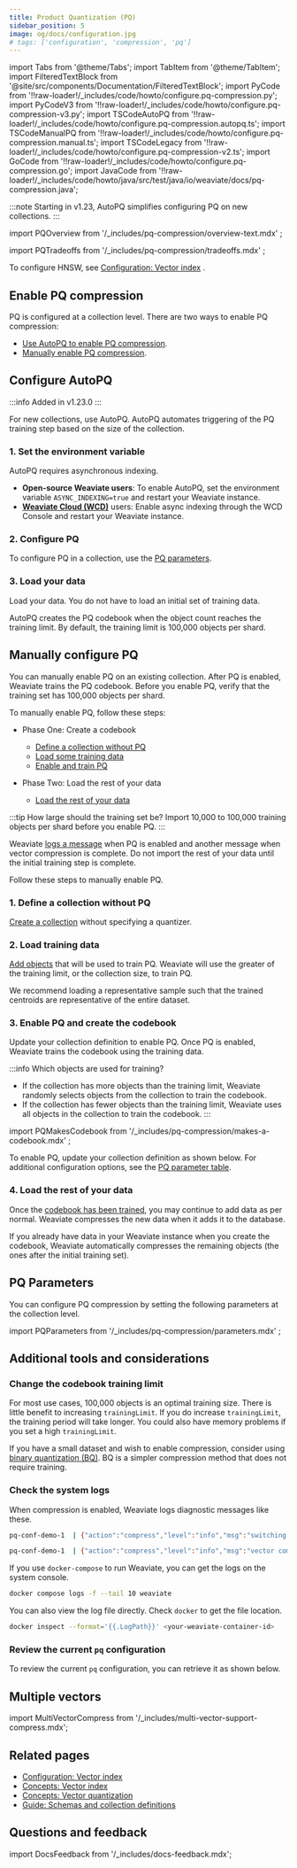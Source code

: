 ```yaml
---
title: Product Quantization (PQ)
sidebar_position: 5
image: og/docs/configuration.jpg
# tags: ['configuration', 'compression', 'pq']
---
```


import Tabs from '@theme/Tabs';
import TabItem from '@theme/TabItem';
import FilteredTextBlock from '@site/src/components/Documentation/FilteredTextBlock';
import PyCode from '!!raw-loader!/_includes/code/howto/configure.pq-compression.py';
import PyCodeV3 from '!!raw-loader!/_includes/code/howto/configure.pq-compression-v3.py';
import TSCodeAutoPQ from '!!raw-loader!/_includes/code/howto/configure.pq-compression.autopq.ts';
import TSCodeManualPQ from '!!raw-loader!/_includes/code/howto/configure.pq-compression.manual.ts';
import TSCodeLegacy from '!!raw-loader!/_includes/code/howto/configure.pq-compression-v2.ts';
import GoCode from '!!raw-loader!/_includes/code/howto/configure.pq-compression.go';
import JavaCode from '!!raw-loader!/_includes/code/howto/java/src/test/java/io/weaviate/docs/pq-compression.java';

:::note
Starting in v1.23, AutoPQ simplifies configuring PQ on new collections.
:::

import PQOverview from '/_includes/pq-compression/overview-text.mdx' ;

<PQOverview />

import PQTradeoffs from '/_includes/pq-compression/tradeoffs.mdx' ;

<PQTradeoffs />

To configure HNSW, see [Configuration: Vector index](/developers/weaviate/config-refs/schema/vector-index.md) .

## Enable PQ compression

PQ is configured at a collection level. There are two ways to enable PQ compression:

- [Use AutoPQ to enable PQ compression](./pq-compression.md#configure-autopq).
- [Manually enable PQ compression](./pq-compression.md#manually-configure-pq).

## Configure AutoPQ

:::info Added in v1.23.0
:::

For new collections, use AutoPQ. AutoPQ automates triggering of the PQ training step based on the size of the collection.

### 1. Set the environment variable

AutoPQ requires asynchronous indexing.

- **Open-source Weaviate users**: To enable AutoPQ, set the environment variable `ASYNC_INDEXING=true` and restart your Weaviate instance.
- [**Weaviate Cloud (WCD)**](https://console.weaviate.cloud/) users: Enable async indexing through the WCD Console and restart your Weaviate instance.


### 2. Configure PQ

To configure PQ in a collection, use the [PQ parameters](./pq-compression.md#pq-parameters).

<Tabs groupId="languages">
  <TabItem value="py" label="Python Client v4">
     <FilteredTextBlock
       text={PyCode}
       startMarker="# START CollectionWithAutoPQ"
       endMarker="# END CollectionWithAutoPQ"
       language="py"
     />
  </TabItem>

  <TabItem value="py3" label="Python Client v3">
     <FilteredTextBlock
       text={PyCodeV3}
       startMarker="# START CollectionWithAutoPQ"
       endMarker="# END CollectionWithAutoPQ"
       language="py"
     />
  </TabItem>

  <TabItem value="js" label="JS/TS Client v3">
     <FilteredTextBlock
       text={TSCodeAutoPQ}
       startMarker="// START CollectionWithAutoPQ"
       endMarker="// END CollectionWithAutoPQ"
       language="ts"
     />
  </TabItem>

  <TabItem value="js2" label="JS/TS Client v2">
     <FilteredTextBlock
       text={TSCodeLegacy}
       startMarker="// START CollectionWithAutoPQ"
       endMarker="// END CollectionWithAutoPQ"
       language="ts"
     />
  </TabItem>

</Tabs>

### 3. Load your data

Load your data. You do not have to load an initial set of training data.

AutoPQ creates the PQ codebook when the object count reaches the training limit. By default, the training limit is 100,000 objects per shard.

## Manually configure PQ

You can manually enable PQ on an existing collection. After PQ is enabled, Weaviate trains the PQ codebook. Before you enable PQ, verify that the training set has 100,000 objects per shard.

To manually enable PQ, follow these steps:

- Phase One: Create a codebook

    - [Define a collection without PQ](./pq-compression.md#1-define-a-collection-without-pq)
    - [Load some training data](./pq-compression.md#2-load-training-data)
    - [Enable and train PQ](./pq-compression.md#3-enable-pq-and-create-the-codebook)

- Phase Two: Load the rest of your data

    - [Load the rest of your data](./pq-compression.md#4-load-the-rest-of-your-data)

:::tip How large should the training set be?
Import 10,000 to 100,000 training objects per shard before you enable PQ.
:::

Weaviate [logs a message](#check-the-system-logs) when PQ is enabled and another message when vector compression is complete. Do not import the rest of your data until the initial training step is complete.

Follow these steps to manually enable PQ.

### 1. Define a collection without PQ

[Create a collection](/developers/weaviate/manage-data/collections.mdx#create-a-collection) without specifying a quantizer.

<Tabs groupId="languages">
  <TabItem value="py" label="Python Client v4">
     <FilteredTextBlock
       text={PyCode}
       startMarker="# START InitialSchema"
       endMarker="# END InitialSchema"
       language="py"
     />
  </TabItem>

  <TabItem value="py3" label="Python Client v3">
     <FilteredTextBlock
       text={PyCodeV3}
       startMarker="# START InitialSchema"
       endMarker="# END InitialSchema"
       language="py"
     />
  </TabItem>

  <TabItem value="js" label="JS/TS Client v3">
     <FilteredTextBlock
       text={TSCodeManualPQ}
       startMarker="// START InitClassDef"
       endMarker="// END InitClassDef"
       language="ts"
     />
  </TabItem>

  <TabItem value="js2" label="JS/TS Client v2">
     <FilteredTextBlock
       text={TSCodeLegacy}
       startMarker="// START InitClassDef"
       endMarker="// END InitClassDef"
       language="ts"
     />
  </TabItem>

  <TabItem value="go" label="Go">
    <FilteredTextBlock
      text={GoCode}
      startMarker="// START InitialSchema"
      endMarker="// END InitialSchema"
      language="go"
    />
  </TabItem>

  <TabItem value="java" label="Java">
    <FilteredTextBlock
      text={JavaCode}
      startMarker="// START InitialSchema"
      endMarker="// END InitialSchema"
      language="java"
    />
  </TabItem>
</Tabs>

### 2. Load training data

[Add objects](/developers/weaviate/manage-data/import.mdx) that will be used to train PQ. Weaviate will use the greater of the training limit, or the collection size, to train PQ.

We recommend loading a representative sample such that the trained centroids are representative of the entire dataset.

### 3. Enable PQ and create the codebook

Update your collection definition to enable PQ. Once PQ is enabled, Weaviate trains the codebook using the training data.

:::info Which objects are used for training?
- If the collection has more objects than the training limit, Weaviate randomly selects objects from the collection to train the codebook.
- If the collection has fewer objects than the training limit, Weaviate uses all objects in the collection to train the codebook.
:::

import PQMakesCodebook from '/_includes/pq-compression/makes-a-codebook.mdx' ;

<PQMakesCodebook />

To enable PQ, update your collection definition as shown below. For additional configuration options, see the [PQ parameter table](./pq-compression.md#pq-parameters).

<Tabs groupId="languages">
  <TabItem value="py" label="Python Client v4">
     <FilteredTextBlock
       text={PyCode}
       startMarker="# START UpdateSchema"
       endMarker="# END UpdateSchema"
       language="py"
     />
  </TabItem>

  <TabItem value="py3" label="Python Client v3">
     <FilteredTextBlock
       text={PyCodeV3}
       startMarker="# START UpdateSchema"
       endMarker="# END UpdateSchema"
       language="py"
     />
  </TabItem>

  <TabItem value="js" label="JS/TS Client v3">
     <FilteredTextBlock
       text={TSCodeManualPQ}
       startMarker="// START UpdateSchema"
       endMarker="// END UpdateSchema"
       language="ts"
     />
  </TabItem>

  <TabItem value="js2" label="JS/TS Client v2">
     <FilteredTextBlock
       text={TSCodeLegacy}
       startMarker="// START UpdateSchema"
       endMarker="// END UpdateSchema"
       language="ts"
     />
  </TabItem>

  <TabItem value="go" label="Go">
    <FilteredTextBlock
      text={GoCode}
      startMarker="// START UpdateSchema"
      endMarker="// END UpdateSchema"
      language="go"
    />
  </TabItem>

  <TabItem value="java" label="Java">
    <FilteredTextBlock
      text={JavaCode}
      startMarker="// START UpdateSchema"
      endMarker="// END UpdateSchema"
      language="java"
    />
  </TabItem>
</Tabs>

### 4. Load the rest of your data

Once the [codebook has been trained](#enable-pq-and-create-the-codebook), you may continue to add data as per normal. Weaviate compresses the new data when it adds it to the database.

If you already have data in your Weaviate instance when you create the codebook, Weaviate automatically compresses the remaining objects (the ones after the initial training set).

## PQ Parameters

You can configure PQ compression by setting the following parameters at the collection level.

import PQParameters from '/_includes/pq-compression/parameters.mdx' ;

<PQParameters />


## Additional tools and considerations

### Change the codebook training limit

For most use cases, 100,000 objects is an optimal training size. There is little benefit to increasing `trainingLimit`. If you do increase `trainingLimit`, the training period will take longer. You could also have memory problems if you set a high `trainingLimit`.

If you have a small dataset and wish to enable compression, consider using [binary quantization (BQ)](./bq-compression.md). BQ is a simpler compression method that does not require training.

### Check the system logs

When compression is enabled, Weaviate logs diagnostic messages like these.

```bash
pq-conf-demo-1  | {"action":"compress","level":"info","msg":"switching to compressed vectors","time":"2023-11-13T21:10:52Z"}

pq-conf-demo-1  | {"action":"compress","level":"info","msg":"vector compression complete","time":"2023-11-13T21:10:53Z"}
```

If you use `docker-compose` to run Weaviate, you can get the logs on the system console.

```bash
docker compose logs -f --tail 10 weaviate
```

You can also view the log file directly. Check `docker` to get the file location.

```bash
docker inspect --format='{{.LogPath}}' <your-weaviate-container-id>
```

### Review the current `pq` configuration

To review the current `pq` configuration, you can retrieve it as shown below.

<Tabs groupId="languages">
  <TabItem value="py" label="Python Client v4">
    <FilteredTextBlock
      text={PyCode}
      startMarker="# START GetSchema"
      endMarker="# END GetSchema"
      language="py"
    />
  </TabItem>

  <TabItem value="py3" label="Python Client v3">
    <FilteredTextBlock
      text={PyCodeV3}
      startMarker="# START GetSchema"
      endMarker="# END GetSchema"
      language="py"
    />
  </TabItem>

  <TabItem value="js" label="JS/TS Client v3">
    <FilteredTextBlock
      text={TSCodeManualPQ}
      startMarker="// START ViewConfig"
      endMarker="// END ViewConfig"
      language="ts"
    />
  </TabItem>

  <TabItem value="js2" label="JS/TS Client v2">
    <FilteredTextBlock
      text={TSCodeLegacy}
      startMarker="// START GetSchema"
      endMarker="// END GetSchema"
      language="ts"
    />
  </TabItem>

  <TabItem value="go" label="Go">
    <FilteredTextBlock
      text={GoCode}
      startMarker="// START GetSchema"
      endMarker="// END GetSchema"
      language="go"
    />
  </TabItem>

  <TabItem value="java" label="Java">
    <FilteredTextBlock
      text={JavaCode}
      startMarker="// START GetSchema"
      endMarker="// END GetSchema"
      language="java"
    />
  </TabItem>
</Tabs>

## Multiple vectors

import MultiVectorCompress from '/_includes/multi-vector-support-compress.mdx';

<MultiVectorCompress />

## Related pages
- [Configuration: Vector index](/developers/weaviate/config-refs/schema/vector-index.md)
- [Concepts: Vector index](/developers/weaviate/concepts/vector-index.md)
- [Concepts: Vector quantization](/developers/weaviate/concepts/vector-quantization.md)
- [Guide: Schemas and collection definitions](/developers/weaviate/starter-guides/schema)

## Questions and feedback

import DocsFeedback from '/_includes/docs-feedback.mdx';

<DocsFeedback/>
